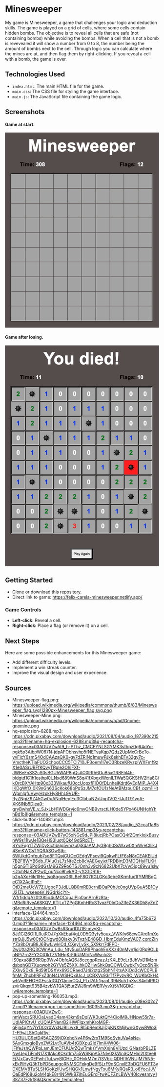 # Minesweeper

My game is Minesweeper, a game that challenges your logic and deduction skills. The game is played on a grid of cells, where some cells contain hidden bombs. The objective is to reveal all cells that are safe (not containing bombs) while avoiding the bombs. When a cell that is not a bomb is revevealed it will show a number from 0 to 8, the number being the amount of bombs next to the cell. Through logic you can calculate where the mines are at, and then flag them by right-clicking. If you reveal a cell with a bomb, the game is over.

## Technologies Used

- `index.html`: The main HTML file for the game.
- `main.css`: The CSS file for styling the game interface.
- `main.js`: The JavaScript file containing the game logic.

## Screenshots
#### Game at start.
![Start of Game](images/game-start.png)

#### Game after losing.

![End of Game](images/game-end.png)

## Getting Started

- Clone or download this repository.
- Direct link to game: https://felix-carela-minesweeper.netlify.app/


### Game Controls

- **Left-click:** Reveal a cell.
- **Right-click:** Place a flag (or remove it) on a cell.

## Next Steps

Here are some possible enhancements for this Minesweeper game:

- Add different difficulty levels.
- Implement a win streak counter.
- Improve the visual design and user experience.

## Sources

- Minesweeper-flag.png: https://upload.wikimedia.org/wikipedia/commons/thumb/8/83/Minesweeper_flag.svg/1280px-Minesweeper_flag.svg.png
- Minesweeper-Mine.png: https://upload.wikimedia.org/wikipedia/commons/a/ad/Gnome-gnomine.png
- hq-explosion-6288.mp3: https://cdn.pixabay.com/download/audio/2021/08/04/audio_187390c215.mp3?filename=hq-explosion-6288.mp3&g-recaptcha-response=03ADUVZwAt9_h-PThz_CMCFYNLSGYMK3sfhpz0gR4oYo-pgk5p3AibpW067N-jdpAFObhsvhp5fNETvaKqp7Qdz2UpMxCrBeTo-yvFicY6smS4OdCAAzaQK0-gv7dZRINc1muwPJk6ekhEFv32gy7c-VmctheKTjaFUO2chogCCC5TCI710JP3oem1I7eO3RbzeKRvzpiWXFmf9zX1e0ASrUBFfKQvyTRgIe2OhjFXf-JWBeFnSS2cS0sBGU5WAP8pQsAO0lRfh6OuB5xGRBFhl4h-bldgtd1C1h1osjhpl0l_Nxd689WnS8q41fXbgxlWcnILTWa5QGKSHV2Ha8CikOrcBXYAHtp90x333WkaufU0ccUopxfFlOOfDLnheiKdrd6yEqMIP_A4X4lKDgWfO_0K9nGh63ScKok68pPqSzJM7qfOU1zNeAtBMzpuCBf_pzm1iHtWgmlgfuVwyHzokHy8HhL9VUR-RyZNgiZ9Z45Gw0uANqlHeqlEu3CIbbuN2xUpp1V02-IJu1T91vgA-XK6INb5Dlea0-gryBwhsVE_y_SJxLbH1WDGryjc6myONB9vrsctLH0de5YPx46UNHghYhhBd1b8Ig&remote_template=1
- click-button-140881.mp3: https://cdn.pixabay.com/download/audio/2023/02/28/audio_52ccaf1a85.mp3?filename=click-button-140881.mp3&g-recaptcha-response=03ADUVZwB7yC5xNGz9dJPl8iucjRbPOasCQ4fZQmkIojxBusynW9s11IwJe1BQeH93Iuot0Qk4GdSRcET-SYviFqg1TZWjDySictib6g5vmzu0jS4aAMJyGBgh0SsWxw0XmWreCIlikJ4SmKWCsTYQRASOwStb-6WUkdGpfpub7sd8FTQajCUOcOEdgVFscvi9QokwFLfF6sN8rCEAKEiUd7B2F8WYB6db_FAIuOsL7zNfeZcb8cVAEGeyjxtFRDBirtD3MDQHyIFLKHh5gnGTI6PdGdGsM9GZ9Ro6TSJOnh3v9cN6822UbX7cVw5iqc89vu1slw-DtuhNaK2P2w0_quNco9hvkA0-yfCGDRt6-b2gAXdHiIc1lHe_tsq8qgxsG6ILBeF8O7KGLGKo3ebeXKrmfuc1fYMRBqCeC1X2AcIPqE-OtD2meUcW7ZjUgbcP3JdLLQB0mRE0crniBOaP0hJx0ngUVpGuA5B1OyJ21ZL_wseeseV_NGdrkjcjYr-WfrfjddgAz0tX85o4uMOCquJIPlp0anArnRz8ta-iMBdRiRveA6SKQV_KTjLcTZPgGKnhHRcSTvozF0lnDoZIfeZX36Dh8yZnZg&remote_template=1
- interface-124464.mp3: https://cdn.pixabay.com/download/audio/2022/10/30/audio_4fa75b6720.mp3?filename=interface-124464.mp3&g-recaptcha-response=03ADUVZwBsR3rurIDU1B-mvyKl-8Jt1Gl26Ol1LRujROJ7gXkEbaf4gL0D5Q3yfy5oux_VWKfy68cwCXrd1mXostrQJjJ5w0CtOCNgwd8Oiaky3yTvzNE48GD_HbmEduKmzVAC7_cordZinYZa8bOruB8J6BwfJwklCd_CXeyl_ySk_5X9krr7dFPD-2wUXa2RQ3CWnAu_Ldu_Nty5uxDAR9PhaqhEnXXz40nMyn1jcj0Rp9OLbnNPi7-n2EY2OIOkTZVNHqKrFIbUiMIriNcWsnIc3-iS0pxu8jR96RQp3Wv4ObfeAQ6J8ceggpRcazJzKXLE9cLrBJhVxD1MzmdsbqhGD7Xuqwph2GYVs5Z5XX_hkOZHwShkQsOCWLCwbkTyOcp5NRkZXkySDx8_Rd59fDSXVx693CRaed7J4i2xtg25bhN1KtsAXjOq3cWC0PLBfmM_ZhcbhRFxZ3nN4LWSHQxiUcJ_cCBXVc93rTf7PvzvRO_WUKbOkH4whVgREHOHGFsstdGQYQminCQJ_PLd7Afr1ganL39kBu5TpXssS4nhIRKOzvirQkqxt935B4zvbW1QA3j5ur2WJ6m9WERVyvXt5VNGDiG-lw&remote_template=1
- pop-up-something-160353.mp3: https://cdn.pixabay.com/download/audio/2023/08/01/audio_c08e302c72.mp3?filename=pop-up-something-160353.mp3&g-recaptcha-response=03ADUVZwC-nmWacsSRUOaLvadD4am43km9sDqiWK3uktQY4CioIM9JHNpw55r7a-UdlAPlCtvU_cUQiAPNanrB2jHWFlqxmhKroMGP-qFjn4qYN7jYD0zr0WxNJBILwx8_RI5bRem8JjDpKNXMjjIwnGXywRWp3jT-F9yJLShOakRiy-HU3UUC9etD45ACZ69jOXphcNv4P6w2rxTM9SoSytrJVa4sNe-5AxGmxgloBynZW2LvtTuAVb4tGBXpu2Id7lmX4W06-jFIfeJshQWPpLamJEmCFUUArZQwTmksYVmXnjn8VlUzd_GNasbPBLZENwUepTiFmN17X1lAkcKOkn1m755WSKjpA57NIv0XkWnSQMHm2tXtee9Ej7JxCay0EPwhtTuLwyBIGHc_0OHvkM7m7tSVbk-QDHfIhVNUjM75N5-xEkPlHyQ3hTbPD5eupgoRNMSCFekgDe9fSLrF9qSCnxlE3bDQFU6FT3vDXEMV8Tu5LSHGoKzIlUwSHQGk1LnwfNgyTxu6MKyRQaR3_o6YocJJVOaEdPi68u2oM4gkE8r4N5WkBZjhEuGErcFtwKCFZnLBWV40Icvesmvy138Z37Fzkf8jkQ&remote_template=1